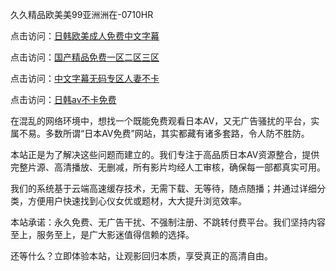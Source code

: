 久久精品欧美美99亚洲洲在-0710HR

点击访问：<a href="https://heiliaowt0d7p.pages.dev">日韩欧美成人免费中文字幕</a>

点击访问：<a href="https://heiliaozj3tjd.pages.dev">国产精品免费一区二区三区</a>

点击访问：<a href="https://heiliaoe8ajia.pages.dev">中文字幕无码专区人妻不卡</a>

点击访问：<a href="https://heiliaoow5kzm.pages.dev">日韩av不卡免费</a>


在混乱的网络环境中，想找一个既能免费观看日本AV，又无广告骚扰的平台，实属不易。多数所谓“日本AV免费”网站，其实都藏有诸多套路，令人防不胜防。

本站正是为了解决这些问题而建立的。我们专注于高品质日本AV资源整合，提供完整片源、高清播放、无删减，所有影片均经人工审核，确保每一部都真实可用。

我们的系统基于云端高速缓存技术，无需下载、无等待，随点随播；并通过详细分类，方便用户快速找到心仪女优或题材，大大提升浏览效率。

本站承诺：永久免费、无广告干扰、不强制注册、不跳转付费平台。我们坚持内容至上，服务至上，是广大影迷值得信赖的选择。

还等什么？立即体验本站，让观影回归本质，享受真正的高清自由。

<span style="display:none;">[Canonical link]( https://github.com/mh20250710/riben541 ）</span>
